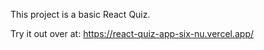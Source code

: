 This project is a basic React Quiz. 

Try it out over at: https://react-quiz-app-six-nu.vercel.app/
